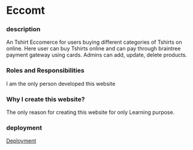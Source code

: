 # Eccomt

### description
An Tshirt Eccomerce for users buying different categories of Tshirts on online. Here user can buy Tshirts online and can pay through braintree payment gateway using cards.
Admins can add, update, delete products.

### Roles and Responsibilities
I am the only person developed this website

### Why I create this website?
The only reason for creating this website for only Learning purpose.

### deployment
[Deployment](https://master--confident-wilson-d9797f.netlify.app/)
